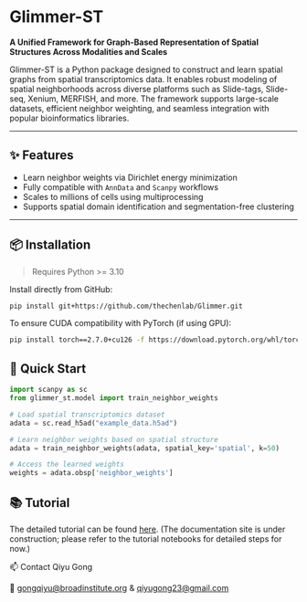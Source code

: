 # Glimmer-ST

**A Unified Framework for Graph-Based Representation of Spatial Structures Across Modalities and Scales**

Glimmer-ST is a Python package designed to construct and learn spatial graphs from spatial transcriptomics data. It enables robust modeling of spatial neighborhoods across diverse platforms such as Slide-tags, Slide-seq, Xenium, MERFISH, and more. The framework supports large-scale datasets, efficient neighbor weighting, and seamless integration with popular bioinformatics libraries.

---

## ✨ Features

- Learn neighbor weights via Dirichlet energy minimization  
- Fully compatible with `AnnData` and `Scanpy` workflows  
- Scales to millions of cells using multiprocessing  
- Supports spatial domain identification and segmentation-free clustering  

---

## 📦 Installation

> Requires Python >= 3.10

Install directly from GitHub:

```bash
pip install git+https://github.com/thechenlab/Glimmer.git
```

To ensure CUDA compatibility with PyTorch (if using GPU):
```bash
pip install torch==2.7.0+cu126 -f https://download.pytorch.org/whl/torch_stable.html
```

## 🧬 Quick Start
```python
import scanpy as sc
from glimmer_st.model import train_neighbor_weights

# Load spatial transcriptomics dataset
adata = sc.read_h5ad("example_data.h5ad")

# Learn neighbor weights based on spatial structure
adata = train_neighbor_weights(adata, spatial_key='spatial', k=50)

# Access the learned weights
weights = adata.obsp['neighbor_weights']
```

## 📚 Tutorial
The detailed tutorial can be found [here](https://thechenlab.github.io/Glimmer/). 
(The documentation site is under construction; please refer to the tutorial notebooks for detailed steps for now.)

📫 Contact
Qiyu Gong

📧 gongqiyu@broadinstitute.org & qiyugong23@gmail.com
